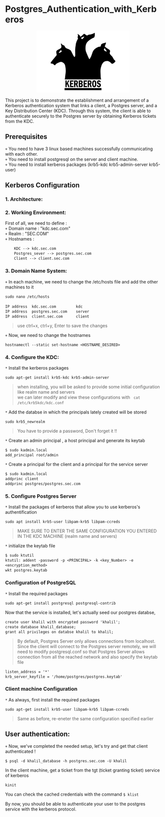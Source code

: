 # Postgres_Authentication_with_Kerberos

<p align="center">
<img src="https://github.com/khalilsellamii/kerberos-with-postgres/blob/main/kerberos_icon.gif" alt="Alt text" width="300" height="200">
</p>


This project is to demonstrate the establishment and arrangement of a Kerberos authentication system that links a client, a Postgres server, and a Key Distribution Center (KDC). Through this system, the client is able to authenticate securely to the Postgres server by obtaining Kerberos tickets from the KDC.

## Prerequisites

`+` You need to have 3 linux based machines successfully communicating with each other.  
`+` You need to install postgresql on the server and client machine.  
`+` You need to install kerberos packages (krb5-kdc krb5-admin-server krb5-user)

## Kerberos Configuration

### 1. Architecture:


### 2. Working Environment:
First of all, we need to define :  
  `+` Domain name : "kdc.sec.com"  
  `+` Realm : "SEC.COM"  
  `+` Hostnames :   
  
        KDC --> kdc.sec.com  
        Postgres_sever --> postgres.sec.com  
        Client --> client.sec.com  
       
### 3. Domain Name System:
`+` In each machine, we need to change the /etc/hosts file and add the other machines to it

```
sudo nano /etc/hosts

IP address  kdc.sec.com         kdc
IP address  postgres.sec.com    server
IP address  client.sec.com      client
```
> use ctrl+x, ctrl+y, Enter to save the changes

`+` Now, we need to change the hostnames
```
hostnamectl --static set-hostname <HOSTNAME_DESIRED>
```

### 4. Configure the KDC:

`*` Install the kerberos packages
```
sudo apt-get install krb5-kdc krb5-admin-server
```
> when installing, you will be asked to provide some initial configuration like realm name and servers  
> we can later modify and view these configurations with ``` cat /etc/krb5kdc/kdc.conf```

`*` Add the databse in which the principals lately created will be stored
```
sudo krb5_newrealm
```
> You have to provide a password, Don't forget it !!

`*` Create an admin principal , a host principal and generate its keytab
```
$ sudo kadmin.local 
add_principal root/admin
```
`*` Create a principal for the client and a principal for the service server
```
$ sudo kadmin.local
addprinc client
addprinc postgres/postgres.sec.com
```

### 5. Configure Postgres Server

`*` Install the packages of kerberos that allow you to use kerberos's authentification 
```
sudo apt install krb5-user libpam-krb5 libpam-ccreds
```

> MAKE SURE TO ENTER THE SAME CONFIGURATION YOU ENTERED IN THE KDC MACHINE (realm name and servers)

`*` initialize the keytab file
```
$ sudo ktutil
ktutil: addent -password -p <PRINCIPAL> -k <key_Number> -e <encryption_method>
wkt postgres.keytab
```

### Configuration of PostgreSQL

`*` Install the required packages
```
sudo apt-get install postgresql postgresql-contrib
```
Now that the service is installed, let's actually seed our postgres databse,
```
create user khalil with encrypted password 'khalil';  
create database khalil_database;  
grant all privileges on databse khalil to khalil;  
```

> By default, Postgres Server only allows connections from localhost. Since the client will connect to the Postgres server remotely, we will need to modify postgresql.conf so that Postgres Server allows connection from all the reached network and also specify the keytab file
```
listen_address = '*'
krb_server_keyfile = '/home/postgres/postgres.keytab'
``` 
### Client machine Configuration

`*` As always, first install the required packages
```
sudo apt-get install krb5-user libpam-krb5 libpam-ccreds
```
> Same as before, re-eneter the same configuration specified earlier

## User authentication:
`+` Now, we've completed the needed setup, let's try and get that client authenticated !
```
$ psql -d khalil_database -h postgres.sec.com -U khalil 
```

In the client machine, get a ticket from the tgt (ticket granting ticket) service of kerberos
```
kinit
```
You can check the cached credentials with the command ```$ klist ```


By now, you should be able to authenticate your user to the postgres service with the kerberos protocol.





































